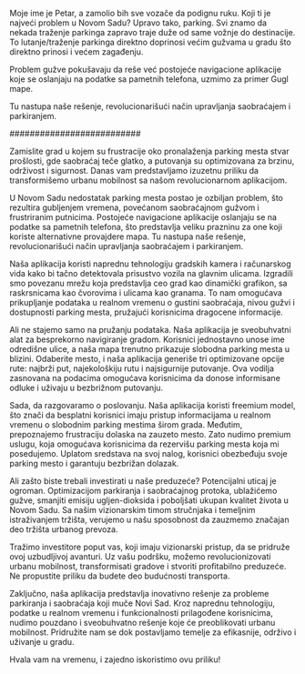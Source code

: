 Moje ime je Petar, a zamolio bih sve vozače da podignu ruku. Koji ti je najveći problem u Novom Sadu?
Upravo tako, parking. Svi znamo da nekada traženje parkinga zapravo traje duže od same vožnje do destinacije.
To lutanje/traženje parkinga direktno doprinosi većim gužvama u gradu što direktno prinosi i većem zagađenju.

Problem gužve pokušavaju da reše već postojeće navigacione aplikacije koje se oslanjaju na podatke sa pametnih telefona, uzmimo za primer Gugl mape.

Tu nastupa naše rešenje, revolucionarišući način upravljanja saobraćajem i parkiranjem.

##########################

Zamislite grad u kojem su frustracije oko pronalaženja parking mesta stvar prošlosti, gde saobraćaj teče glatko, a putovanja su optimizovana za brzinu, održivost i sigurnost. Danas vam predstavljamo izuzetnu priliku da transformišemo urbanu mobilnost sa našom revolucionarnom aplikacijom.

U Novom Sadu nedostatak parking mesta postao je ozbiljan problem, što rezultira gubljenjem vremena, povećanom saobraćajnom gužvom i frustriranim putnicima. Postojeće navigacione aplikacije oslanjaju se na podatke sa pametnih telefona, što predstavlja veliku prazninu za one koji koriste alternativne provajdere mapa. Tu nastupa naše rešenje, revolucionarišući način upravljanja saobraćajem i parkiranjem.

Naša aplikacija koristi naprednu tehnologiju gradskih kamera i računarskog vida kako bi tačno detektovala prisustvo vozila na glavnim ulicama. Izgradili smo povezanu mrežu koja predstavlja ceo grad kao dinamički grafikon, sa raskrsnicama kao čvorovima i ulicama kao granama. To nam omogućava prikupljanje podataka u realnom vremenu o gustini saobraćaja, nivou gužvi i dostupnosti parking mesta, pružajući korisnicima dragocene informacije.

Ali ne stajemo samo na pružanju podataka. Naša aplikacija je sveobuhvatni alat za besprekorno navigiranje gradom. Korisnici jednostavno unose ime odredišne ulice, a naša mapa trenutno prikazuje slobodna parking mesta u blizini. Odaberite mesto, i naša aplikacija generiše tri optimizovane opcije rute: najbrži put, najekološkiju rutu i najsigurnije putovanje. Ova vodilja zasnovana na podacima omogućava korisnicima da donose informisane odluke i uživaju u bezbrižnom putovanju.

Sada, da razgovaramo o poslovanju. Naša aplikacija koristi freemium model, što znači da besplatni korisnici imaju pristup informacijama u realnom vremenu o slobodnim parking mestima širom grada. Međutim, prepoznajemo frustraciju dolaska na zauzeto mesto. Zato nudimo premium uslugu, koja omogućava korisnicima da rezervišu parking mesta koja mi posedujemo. Uplatom sredstava na svoj nalog, korisnici obezbeđuju svoje parking mesto i garantuju bezbrižan dolazak.

Ali zašto biste trebali investirati u naše preduzeće? Potencijalni uticaj je ogroman. Optimizacijom parkiranja i saobraćajnog protoka, ublažićemo gužve, smanjiti emisiju ugljen-dioksida i poboljšati ukupan kvalitet života u Novom Sadu. Sa našim vizionarskim timom stručnjaka i temeljnim istraživanjem tržišta, verujemo u našu sposobnost da zauzmemo značajan deo tržišta urbanog prevoza.

Tražimo investitore poput vas, koji imaju vizionarski pristup, da se pridruže ovoj uzbudljivoj avanturi. Uz vašu podršku, možemo revolucionizovati urbanu mobilnost, transformisati gradove i stvoriti profitabilno preduzeće. Ne propustite priliku da budete deo budućnosti transporta.

Zaključno, naša aplikacija predstavlja inovativno rešenje za probleme parkiranja i saobraćaja koji muče Novi Sad. Kroz naprednu tehnologiju, podatke u realnom vremenu i funkcionalnosti prilagođene korisnicima, nudimo pouzdano i sveobuhvatno rešenje koje će preoblikovati urbanu mobilnost. Pridružite nam se dok postavljamo temelje za efikasnije, održivo i uživanje u gradu.

Hvala vam na vremenu, i zajedno iskoristimo ovu priliku!
